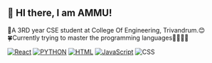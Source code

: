 ## 👋 HI there, I am AMMU!


📖A 3RD year CSE student at College Of Engineering, Trivandrum.😊<br>
🍀Currently trying to master the programming languages👩‍💻👩‍💻<br>



[![React](https://img.shields.io/badge/REACT-1E90FF)](https://reactjs.org/)
[![PYTHON](https://img.shields.io/badge/PYTHON-8A2A2B)](https://python.com/)
[![HTML](https://img.shields.io/badge/HTML-8A2BE2)](https://html.com/)
[![JavaScript](https://img.shields.io/badge/JAVASCRIPT-FFA500)](https://www.javascript.com/)
![CSS](https://img.shields.io/badge/CSS-556B2F)
